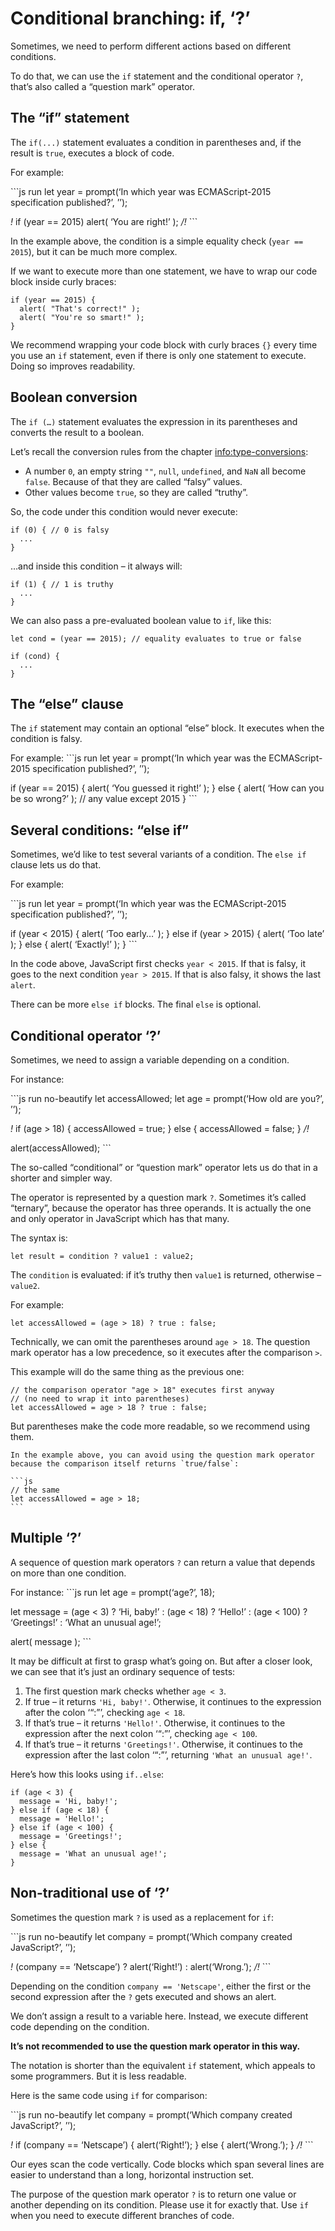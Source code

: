 # Conditional branching: if, ‘?’

Sometimes, we need to perform different actions based on different conditions.

To do that, we can use the `if` statement and the conditional operator `?`, that’s also called a “question mark” operator.

## The “if” statement

The `if(...)` statement evaluates a condition in parentheses and, if the result is `true`, executes a block of code.

For example:

\`\`\`js run let year = prompt(‘In which year was ECMAScript-2015 specification published?’, ’’);

_!_ if (year == 2015) alert( ‘You are right!’ ); _/!_ \`\`\`

In the example above, the condition is a simple equality check (`year == 2015`), but it can be much more complex.

If we want to execute more than one statement, we have to wrap our code block inside curly braces:

    if (year == 2015) {
      alert( "That's correct!" );
      alert( "You're so smart!" );
    }

We recommend wrapping your code block with curly braces `{}` every time you use an `if` statement, even if there is only one statement to execute. Doing so improves readability.

## Boolean conversion

The `if (…)` statement evaluates the expression in its parentheses and converts the result to a boolean.

Let’s recall the conversion rules from the chapter <a href="info:type-conversions" class="uri">info:type-conversions</a>:

- A number `0`, an empty string `""`, `null`, `undefined`, and `NaN` all become `false`. Because of that they are called “falsy” values.
- Other values become `true`, so they are called “truthy”.

So, the code under this condition would never execute:

    if (0) { // 0 is falsy
      ...
    }

…and inside this condition – it always will:

    if (1) { // 1 is truthy
      ...
    }

We can also pass a pre-evaluated boolean value to `if`, like this:

    let cond = (year == 2015); // equality evaluates to true or false

    if (cond) {
      ...
    }

## The “else” clause

The `if` statement may contain an optional “else” block. It executes when the condition is falsy.

For example: \`\`\`js run let year = prompt(‘In which year was the ECMAScript-2015 specification published?’, ’’);

if (year == 2015) { alert( ‘You guessed it right!’ ); } else { alert( ‘How can you be so wrong?’ ); // any value except 2015 } \`\`\`

## Several conditions: “else if”

Sometimes, we’d like to test several variants of a condition. The `else if` clause lets us do that.

For example:

\`\`\`js run let year = prompt(‘In which year was the ECMAScript-2015 specification published?’, ’’);

if (year &lt; 2015) { alert( ‘Too early…’ ); } else if (year &gt; 2015) { alert( ‘Too late’ ); } else { alert( ‘Exactly!’ ); } \`\`\`

In the code above, JavaScript first checks `year < 2015`. If that is falsy, it goes to the next condition `year > 2015`. If that is also falsy, it shows the last `alert`.

There can be more `else if` blocks. The final `else` is optional.

## Conditional operator ‘?’

Sometimes, we need to assign a variable depending on a condition.

For instance:

\`\`\`js run no-beautify let accessAllowed; let age = prompt(‘How old are you?’, ’’);

_!_ if (age &gt; 18) { accessAllowed = true; } else { accessAllowed = false; } _/!_

alert(accessAllowed); \`\`\`

The so-called “conditional” or “question mark” operator lets us do that in a shorter and simpler way.

The operator is represented by a question mark `?`. Sometimes it’s called “ternary”, because the operator has three operands. It is actually the one and only operator in JavaScript which has that many.

The syntax is:

    let result = condition ? value1 : value2;

The `condition` is evaluated: if it’s truthy then `value1` is returned, otherwise – `value2`.

For example:

    let accessAllowed = (age > 18) ? true : false;

Technically, we can omit the parentheses around `age > 18`. The question mark operator has a low precedence, so it executes after the comparison `>`.

This example will do the same thing as the previous one:

    // the comparison operator "age > 18" executes first anyway
    // (no need to wrap it into parentheses)
    let accessAllowed = age > 18 ? true : false;

But parentheses make the code more readable, so we recommend using them.

    In the example above, you can avoid using the question mark operator because the comparison itself returns `true/false`:

    ```js
    // the same
    let accessAllowed = age > 18;
    ```

## Multiple ‘?’

A sequence of question mark operators `?` can return a value that depends on more than one condition.

For instance: \`\`\`js run let age = prompt(‘age?’, 18);

let message = (age &lt; 3) ? ‘Hi, baby!’ : (age &lt; 18) ? ‘Hello!’ : (age &lt; 100) ? ‘Greetings!’ : ‘What an unusual age!’;

alert( message ); \`\`\`

It may be difficult at first to grasp what’s going on. But after a closer look, we can see that it’s just an ordinary sequence of tests:

1.  The first question mark checks whether `age < 3`.
2.  If true – it returns `'Hi, baby!'`. Otherwise, it continues to the expression after the colon ‘“:”’, checking `age < 18`.
3.  If that’s true – it returns `'Hello!'`. Otherwise, it continues to the expression after the next colon ‘“:”’, checking `age < 100`.
4.  If that’s true – it returns `'Greetings!'`. Otherwise, it continues to the expression after the last colon ‘“:”’, returning `'What an unusual age!'`.

Here’s how this looks using `if..else`:

    if (age < 3) {
      message = 'Hi, baby!';
    } else if (age < 18) {
      message = 'Hello!';
    } else if (age < 100) {
      message = 'Greetings!';
    } else {
      message = 'What an unusual age!';
    }

## Non-traditional use of ‘?’

Sometimes the question mark `?` is used as a replacement for `if`:

\`\`\`js run no-beautify let company = prompt(‘Which company created JavaScript?’, ’’);

_!_ (company == ‘Netscape’) ? alert(‘Right!’) : alert(‘Wrong.’); _/!_ \`\`\`

Depending on the condition `company == 'Netscape'`, either the first or the second expression after the `?` gets executed and shows an alert.

We don’t assign a result to a variable here. Instead, we execute different code depending on the condition.

**It’s not recommended to use the question mark operator in this way.**

The notation is shorter than the equivalent `if` statement, which appeals to some programmers. But it is less readable.

Here is the same code using `if` for comparison:

\`\`\`js run no-beautify let company = prompt(‘Which company created JavaScript?’, ’’);

_!_ if (company == ‘Netscape’) { alert(‘Right!’); } else { alert(‘Wrong.’); } _/!_ \`\`\`

Our eyes scan the code vertically. Code blocks which span several lines are easier to understand than a long, horizontal instruction set.

The purpose of the question mark operator `?` is to return one value or another depending on its condition. Please use it for exactly that. Use `if` when you need to execute different branches of code.
